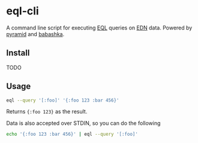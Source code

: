 # eql-cli

A command line script for executing [EQL](https://github.com/edn-query-language/eql)
queries on [EDN](https://github.com/edn-format/edn) data.
Powered by [pyramid](https://github.com/lilactown/pyramid) and [babashka](https://github.com/babashka/babashka).


## Install

TODO

## Usage

```bash
eql --query '[:foo]' '{:foo 123 :bar 456}'
```

Returns `{:foo 123}` as the result.

Data is also accepted over STDIN, so you can do the following

```bash
echo '{:foo 123 :bar 456}' | eql --query '[:foo]'
```

